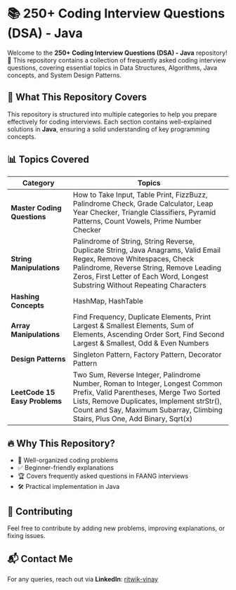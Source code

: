# 📚 250+ Coding Interview Questions (DSA) - Java

Welcome to the **250+ Coding Interview Questions (DSA) - Java** repository! 🚀 This repository contains a collection of frequently asked coding interview questions, covering essential topics in Data Structures, Algorithms, Java concepts, and System Design Patterns.

## 📌 What This Repository Covers

This repository is structured into multiple categories to help you prepare effectively for coding interviews. Each section contains well-explained solutions in **Java**, ensuring a solid understanding of key programming concepts.

## 📊 Topics Covered

| **Category**                 | **Topics** |
|------------------------------|------------|
| **Master Coding Questions**  | How to Take Input, Table Print, FizzBuzz, Palindrome Check, Grade Calculator, Leap Year Checker, Triangle Classifiers, Pyramid Patterns, Count Vowels, Prime Number Checker |
| **String Manipulations**     | Palindrome of String, String Reverse, Duplicate String, Java Anagrams, Valid Email Regex, Remove Whitespaces, Check Palindrome, Reverse String, Remove Leading Zeros, First Letter of Each Word, Longest Substring Without Repeating Characters |
| **Hashing Concepts**         | HashMap, HashTable |
| **Array Manipulations**      | Find Frequency, Duplicate Elements, Print Largest & Smallest Elements, Sum of Elements, Ascending Order Sort, Find Second Largest & Smallest, Odd & Even Numbers |
| **Design Patterns**          | Singleton Pattern, Factory Pattern, Decorator Pattern |
| **LeetCode 15 Easy Problems**| Two Sum, Reverse Integer, Palindrome Number, Roman to Integer, Longest Common Prefix, Valid Parentheses, Merge Two Sorted Lists, Remove Duplicates, Implement strStr(), Count and Say, Maximum Subarray, Climbing Stairs, Plus One, Add Binary, Sqrt(x) |

## 🔥 Why This Repository?

- 📂 Well-organized coding problems
- ✅ Beginner-friendly explanations
- 🏆 Covers frequently asked questions in FAANG interviews
- 🛠️ Practical implementation in Java

## 🤝 Contributing

Feel free to contribute by adding new problems, improving explanations, or fixing issues.

## 📬 Contact Me

For any queries, reach out via **LinkedIn**: [ritwik-vinay](https://www.linkedin.com/in/ritv/)